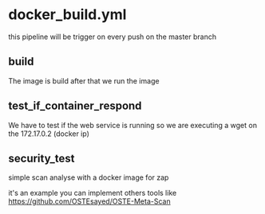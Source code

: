 # docker_build.yml
this pipeline will be trigger on every push on the master branch

## build
The image is build after that we run the image

## test_if_container_respond
We have to test if the web service is running so we are executing a wget on the 172.17.0.2 (docker ip)

## security_test
simple scan analyse with a docker image for zap 

it's an example you can implement others tools like https://github.com/OSTEsayed/OSTE-Meta-Scan



